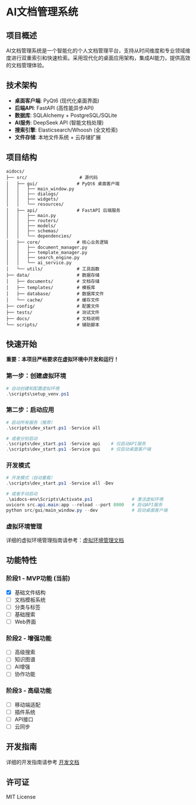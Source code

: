 # AI文档管理系统

## 项目概述

AI文档管理系统是一个智能化的个人文档管理平台，支持从时间维度和专业领域维度进行双重索引和快速检索。采用现代化的桌面应用架构，集成AI能力，提供高效的文档管理体验。

## 技术架构

- **桌面客户端**: PyQt6 (现代化桌面界面)
- **后端API**: FastAPI (高性能异步API)
- **数据库**: SQLAlchemy + PostgreSQL/SQLite
- **AI服务**: DeepSeek API (智能文档处理)
- **搜索引擎**: Elasticsearch/Whoosh (全文检索)
- **文件存储**: 本地文件系统 + 云存储扩展

## 项目结构

```
aidocs/
├── src/                    # 源代码
│   ├── gui/               # PyQt6 桌面客户端
│   │   ├── main_window.py
│   │   ├── dialogs/
│   │   ├── widgets/
│   │   └── resources/
│   ├── api/               # FastAPI 后端服务
│   │   ├── main.py
│   │   ├── routers/
│   │   ├── models/
│   │   ├── schemas/
│   │   └── dependencies/
│   ├── core/              # 核心业务逻辑
│   │   ├── document_manager.py
│   │   ├── template_manager.py
│   │   ├── search_engine.py
│   │   └── ai_service.py
│   └── utils/             # 工具函数
├── data/                  # 数据存储
│   ├── documents/         # 文档存储
│   ├── templates/         # 模板库
│   ├── database/          # 数据库文件
│   └── cache/             # 缓存文件
├── config/                # 配置文件
├── tests/                 # 测试文件
├── docs/                  # 文档说明
└── scripts/               # 辅助脚本
```

## 快速开始

**重要：本项目严格要求在虚拟环境中开发和运行！**

### 第一步：创建虚拟环境

```powershell
# 自动创建和配置虚拟环境
.\scripts\setup_venv.ps1
```

### 第二步：启动应用

```powershell
# 启动所有服务（推荐）
.\scripts\dev_start.ps1 -Service all

# 或者分别启动
.\scripts\dev_start.ps1 -Service api    # 仅启动API服务
.\scripts\dev_start.ps1 -Service gui    # 仅启动桌面客户端
```

### 开发模式

```powershell
# 开发模式（自动重载）
.\scripts\dev_start.ps1 -Service all -Dev

# 或者手动启动
.\aidocs-env\Scripts\Activate.ps1               # 激活虚拟环境
uvicorn src.api.main:app --reload --port 8000   # 启动API服务
python src/gui/main_window.py --dev             # 启动桌面客户端
```

### 虚拟环境管理

详细的虚拟环境管理指南请参考：[虚拟环境管理文档](docs/virtual_environment.md)

## 功能特性

### 阶段1 - MVP功能 (当前)

- [x] 基础文件结构
- [ ] 文档模板系统
- [ ] 分类与标签
- [ ] 基础搜索
- [ ] Web界面

### 阶段2 - 增强功能

- [ ] 高级搜索
- [ ] 知识图谱
- [ ] AI增强
- [ ] 协作功能

### 阶段3 - 高级功能

- [ ] 移动端适配
- [ ] 插件系统
- [ ] API接口
- [ ] 云同步

## 开发指南

详细的开发指南请参考 [开发文档](docs/development.md)

## 许可证

MIT License

